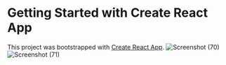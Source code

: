 # Getting Started with Create React App

This project was bootstrapped with [Create React App](https://github.com/facebook/create-react-app).
 ![Screenshot (70)](https://user-images.githubusercontent.com/56687896/210730050-1ad5b0f0-28b8-44f8-b30c-2ea5a3e8d04a.png)
![Screenshot (71)](https://user-images.githubusercontent.com/56687896/210730149-19734c80-213f-49fa-977a-263b43b1f70a.png)
